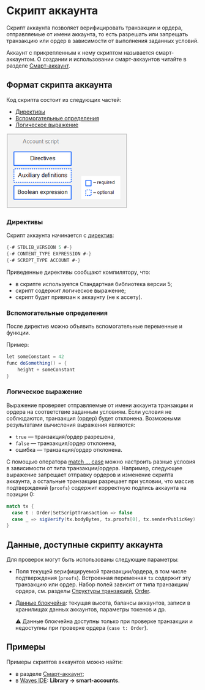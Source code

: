 # Скрипт аккаунта

Скрипт аккаунта позволяет верифицировать транзакции и ордера, отправляемые от имени аккаунта, то есть разрешать или запрещать транзакцию или ордер в зависимости от выполнения заданных условий.

Аккаунт с прикрепленным к нему скриптом называется смарт-аккаунтом. О создании и использовании смарт-аккаунтов читайте в разделе [Смарт-аккаунт](/ru/building-apps/smart-contracts/what-is-smart-account).

## Формат скрипта аккаунта

Код скрипта состоит из следующих частей:

* [Директивы](#директивы)
* [Вспомогательные определения](#вспомогательные-определения)
* [Логическое выражение](#логическое-выражение)

![](./_assets/account-script-format.png)

### Директивы

Скрипт аккаунта начинается с [директив](/ru/ride/script/directives):

```scala
{-# STDLIB_VERSION 5 #-}
{-# CONTENT_TYPE EXPRESSION #-}
{-# SCRIPT_TYPE ACCOUNT #-}
```

Приведенные директивы сообщают компилятору, что:

- в скрипте используется Стандартная библиотека версии 5;
- скрипт содержит логическое выражение;
- скрипт будет привязан к аккаунту (не к ассету).

### Вспомогательные определения

После директив можно объявить вспомогательные переменные и функции.

Пример:

```scala
let someConstant = 42
func doSomething() = {
    height + someConstant
}
```

### Логическое выражение

Выражение проверяет отправляемые от имени аккаунта транзакции и ордера на соответствие заданным условиям. Если условия не соблюдаются, транзакция (ордер) будет отклонена. Возможными результатами вычисления выражения являются:
* `true` — транзакция/ордер разрешена,
* `false` — транзакция/ордер отклонена,
* ошибка — транзакция/ордер отклонена.

С помощью оператора [match ... case](/ru/ride/operators/match-case) можно настроить разные условия в зависимости от типа транзакции/ордера. Например, следующее выражение запрещает отправку ордеров и изменение скрипта аккаунта, а остальные транзакции разрешает при условии, что массив подтверждений (`proofs`) содержит корректную подпись аккаунта на позиции 0:

```scala
match tx {
  case t : Order|SetScriptTransaction => false
  case _ => sigVerify(tx.bodyBytes, tx.proofs[0], tx.senderPublicKey)
}
```

## Данные, доступные скрипту аккаунта

Для проверок могут быть использованы следующие параметры:

* Поля текущей верифицируемой транзакции/ордера, в том числе подтверждения (`proofs`). Встроенная переменная `tx` содержит эту транзакцию или ордер. Набор полей зависит от типа транзакции/ордера, см. разделы [Структуры транзакций](/ru/ride/structures/transaction-structures/), [Order](/ru/ride/structures/common-structures/order).
* [Данные блокчейна](/ru/ride/#blockchain-operation): текущая высота, балансы аккаунтов, записи в хранилищах данных аккаунтов, параметры токенов и др.

   :warning: Данные блокчейна доступны только при проверке транзакции и недоступны при проверке ордера (`case t: Order`).

## Примеры

Примеры скриптов аккаунтов можно найти:
* в разделе [Смарт-аккаунт](/ru/building-apps/smart-contracts/what-is-smart-account);
* в [Waves IDE](/ru/building-apps/smart-contracts/tools/waves-ide): **Library → smart-accounts**.
